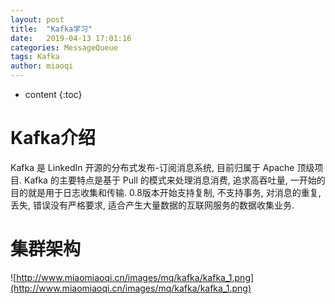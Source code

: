 ```yaml
---
layout: post
title:  "Kafka学习"
date:   2019-04-13 17:01:16
categories: MessageQueue
tags: Kafka
author: miaoqi
---
```


* content
{:toc}

# Kafka介绍

Kafka 是 LinkedIn 开源的分布式发布-订阅消息系统, 目前归属于 Apache 顶级项目. Kafka 的主要特点是基于 Pull 的模式来处理消息消费, 追求高吞吐量, 一开始的目的就是用于日志收集和传输. 0.8版本开始支持复制, 不支持事务, 对消息的重复, 丢失, 错误没有严格要求, 适合产生大量数据的互联网服务的数据收集业务.

# 集群架构

![http://www.miaomiaoqi.cn/images/mq/kafka/kafka_1.png](http://www.miaomiaoqi.cn/images/mq/kafka/kafka_1.png)





